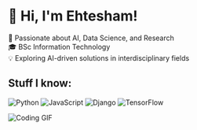 # 👋 Hi, I'm Ehtesham!
🚀 Passionate about AI, Data Science, and Research  
🎓 BSc Information Technology  
💡 Exploring AI-driven solutions in interdisciplinary fields

## Stuff I know:
![Python](https://img.shields.io/badge/Python-3776AB?style=for-the-badge&logo=python&logoColor=white)
![JavaScript](https://img.shields.io/badge/JavaScript-F7DF1E?style=for-the-badge&logo=javascript&logoColor=black)
![Django](https://img.shields.io/badge/Django-092E20?style=for-the-badge&logo=django&logoColor=white)
![TensorFlow](https://img.shields.io/badge/TensorFlow-FF6F00?style=for-the-badge&logo=tensorflow&logoColor=white)


![Coding GIF](https://media4.giphy.com/media/KoyPwshi3qVhtSqQNT/giphy.gif)

